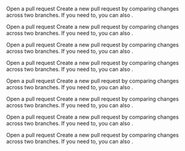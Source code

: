 Open a pull request
Create a new pull request by comparing changes across two branches. If you need to, you can also .

Open a pull request
Create a new pull request by comparing changes across two branches. If you need to, you can also .

Open a pull request
Create a new pull request by comparing changes across two branches. If you need to, you can also .

Open a pull request
Create a new pull request by comparing changes across two branches. If you need to, you can also .


Open a pull request
Create a new pull request by comparing changes across two branches. If you need to, you can also .


Open a pull request
Create a new pull request by comparing changes across two branches. If you need to, you can also .



Open a pull request
Create a new pull request by comparing changes across two branches. If you need to, you can also .



Open a pull request
Create a new pull request by comparing changes across two branches. If you need to, you can also .

